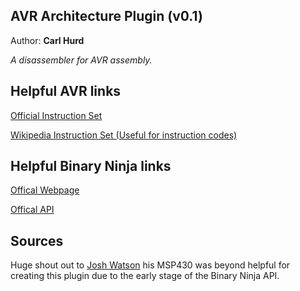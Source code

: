 AVR Architecture Plugin (v0.1)
---
Author: **Carl Hurd**

*A disassembler for AVR assembly.*

Helpful AVR links
---
[Official Instruction Set](http://www.atmel.com/images/Atmel-0856-AVR-Instruction-Set-Manual.pdf)

[Wikipedia Instruction Set (Useful for instruction codes)](https://en.wikipedia.org/wiki/Atmel_AVR_instruction_set)

Helpful Binary Ninja links
---
[Offical Webpage](https://binary.ninja/)

[Offical API](https://api.binary.ninja/)

Sources
---
Huge shout out to [Josh Watson](https://github.com/joshwatson) his MSP430 was beyond helpful for creating this plugin due to the early stage of the Binary Ninja API.
